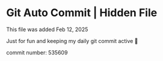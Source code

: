 # Git Auto Commit | Hidden File

This file was added Feb 12, 2025

Just for fun and keeping my daily git commit active 🤪

commit number: 535609
